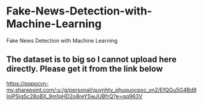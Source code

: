 # Fake-News-Detection-with-Machine-Learning
Fake News Detection with Machine Learning
## The dataset is to big so I cannot upload here directly. Please get it from the link below
https://pqpocvn-my.sharepoint.com/:u:/g/personal/quynhtv_phuquocpoc_vn2/EfQGu5G4Bd9InjPSjgSc28oBX_9m1qHD2o8reYSwJUBfrQ?e=qq963V
